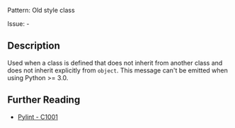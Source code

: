 Pattern: Old style class

Issue: -

## Description

Used when a class is defined that does not inherit from another class and does not inherit explicitly from `object`. This message can't be emitted when using Python >= 3.0.

## Further Reading

* [Pylint - C1001](http://pylint-messages.wikidot.com/messages:c1001)